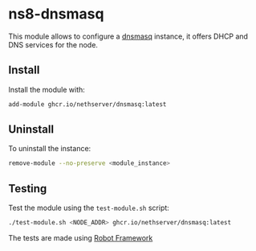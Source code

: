 # ns8-dnsmasq

This module allows to configure a [dnsmasq](https://dnsmasq.org/doc.html) instance, it offers DHCP and DNS services for the node.

## Install

Install the module with:

```bash
add-module ghcr.io/nethserver/dnsmasq:latest
```

## Uninstall

To uninstall the instance:

```bash
remove-module --no-preserve <module_instance>
```

## Testing

Test the module using the `test-module.sh` script:

```bash
./test-module.sh <NODE_ADDR> ghcr.io/nethserver/dnsmasq:latest
```

The tests are made using [Robot Framework](https://robotframework.org/)
